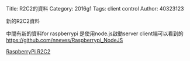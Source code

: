 Title: R2C2的資料
Category: 2016g1
Tags: client control
Author: 40323123


新的R2C2資料

<!-- PELICAN_END_SUMMARY -->

中間有新的資料for raspberrypi
是使用node.js啟動server
client端可以看到的
https://github.com/nneves/Raspberrypi_NodeJS


<a href = "https://github.com/nneves/R2C2_WebInterface/blob/master/README.md">RaspberryPi R2C2</a>
